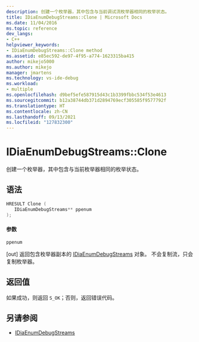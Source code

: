 ```yaml
---
description: 创建一个枚举器，其中包含与当前调试流枚举器相同的枚举状态。
title: IDiaEnumDebugStreams::Clone | Microsoft Docs
ms.date: 11/04/2016
ms.topic: reference
dev_langs:
- C++
helpviewer_keywords:
- IDiaEnumDebugStreams::Clone method
ms.assetid: e85ec592-de97-4f95-a774-1623315ba415
author: mikejo5000
ms.author: mikejo
manager: jmartens
ms.technology: vs-ide-debug
ms.workload:
- multiple
ms.openlocfilehash: d9bef5efe587915d43c1b3399fbbc534f53e4613
ms.sourcegitcommit: b12a38744db371d2894769ecf305585f9577792f
ms.translationtype: HT
ms.contentlocale: zh-CN
ms.lasthandoff: 09/13/2021
ms.locfileid: "127832300"
---
```

# <a name="idiaenumdebugstreamsclone"></a>IDiaEnumDebugStreams::Clone
创建一个枚举器，其中包含与当前枚举器相同的枚举状态。

## <a name="syntax"></a>语法

```C++
HRESULT Clone ( 
   IDiaEnumDebugStreams** ppenum
);
```

#### <a name="parameters"></a>参数
 `ppenum`

[out] 返回包含枚举器副本的 [IDiaEnumDebugStreams](../../debugger/debug-interface-access/idiaenumdebugstreams.md) 对象。 不会复制流，只会复制枚举器。

## <a name="return-value"></a>返回值
 如果成功，则返回 `S_OK`；否则，返回错误代码。

## <a name="see-also"></a>另请参阅
- [IDiaEnumDebugStreams](../../debugger/debug-interface-access/idiaenumdebugstreams.md)
